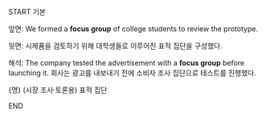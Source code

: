 START
기본

앞면:
We formed a **focus group** of college students to review the prototype. 

뒷면:
시제품을 검토하기 위해 대학생들로 이루어진 표적 집단을 구성했다.

해석:
The company tested the advertisement with a **focus group** before launching it.
회사는 광고를 내보내기 전에 소비자 조사 집단으로 테스트를 진행했다.

{명} (시장 조사‧토론용) 표적 집단
<!--ID: 1747213161408-->
END